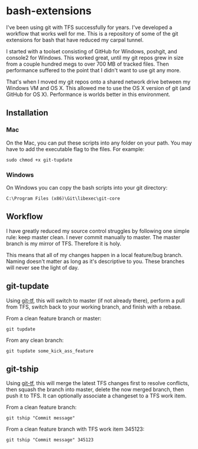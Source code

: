 bash-extensions
===============

I've been using git with TFS successfully for years. I've developed a workflow that works well for me. This is a repository of some of the git extensions for bash that have reduced my carpal tunnel.

I started with a toolset consisting of GitHub for Windows, poshgit, and console2 for Windows. This worked great, until my git repos grew in size from a couple hundred megs to over 700 MB of tracked files. Then performance suffered to the point that I didn't want to use git any more.

That's when I moved my git repos onto a shared network drive between my Windows VM and OS X. This allowed me to use the OS X version of git (and GitHub for OS X). Performance is worlds better in this environment.

## Installation

### Mac

On the Mac, you can put these scripts into any folder on your path. You may have to add the executable flag to the files. For example:

```
sudo chmod +x git-tupdate
```

### Windows

On Windows you can copy the bash scripts into your git directory:

```
C:\Program Files (x86)\Git\libexec\git-core
```

## Workflow

I have greatly reduced my source control struggles by following one simple rule: keep master clean. I never commit manually to master. The master branch is my mirror of TFS. Therefore it is holy.

This means that all of my changes happen in a local feature/bug branch. Naming doesn't matter as long as it's descriptive to you. These branches will never see the light of day.

## git-tupdate

Using [git-tf](http://gittf.codeplex.com), this will switch to master (if not already there), perform a pull from TFS, switch back to your working branch, and finish with a rebase.

From a clean feature branch or master:
```
git tupdate
```

From any clean branch:
```
git tupdate some_kick_ass_feature
```

## git-tship

Using [git-tf](http://gittf.codeplex.com), this will merge the latest TFS changes first to resolve conflicts, then squash the branch into master, delete the now merged branch, then push it to TFS. It can optionally associate a changeset to a TFS work item.

From a clean feature branch:
```
git tship "Commit message"
```

From a clean feature branch with TFS work item 345123:
```
git tship "Commit message" 345123
```
